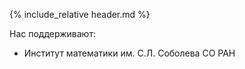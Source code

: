 {% include_relative header.md %}

Нас поддерживают:

* Институт математики им. С.Л. Соболева СО РАН
